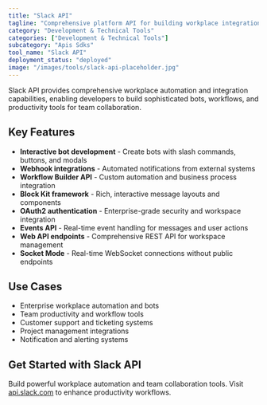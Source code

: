 ```yaml
---
title: "Slack API"
tagline: "Comprehensive platform API for building workplace integrations and automation"
category: "Development & Technical Tools"
categories: ["Development & Technical Tools"]
subcategory: "Apis Sdks"
tool_name: "Slack API"
deployment_status: "deployed"
image: "/images/tools/slack-api-placeholder.jpg"
---
```

Slack API provides comprehensive workplace automation and integration capabilities, enabling developers to build sophisticated bots, workflows, and productivity tools for team collaboration.

## Key Features

- **Interactive bot development** - Create bots with slash commands, buttons, and modals
- **Webhook integrations** - Automated notifications from external systems
- **Workflow Builder API** - Custom automation and business process integration
- **Block Kit framework** - Rich, interactive message layouts and components
- **OAuth2 authentication** - Enterprise-grade security and workspace integration
- **Events API** - Real-time event handling for messages and user actions
- **Web API endpoints** - Comprehensive REST API for workspace management
- **Socket Mode** - Real-time WebSocket connections without public endpoints

## Use Cases

- Enterprise workplace automation and bots
- Team productivity and workflow tools
- Customer support and ticketing systems
- Project management integrations
- Notification and alerting systems

## Get Started with Slack API

Build powerful workplace automation and team collaboration tools. Visit [api.slack.com](https://api.slack.com) to enhance productivity workflows.
